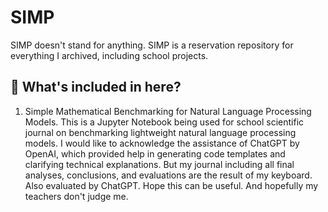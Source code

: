 # SIMP
SIMP doesn't stand for anything. SIMP is a reservation repository for everything I archived, including school projects.

## 📃 What's included in here?
1. Simple Mathematical Benchmarking for Natural Language Processing Models.
   This is a Jupyter Notebook being used for school scientific journal on benchmarking lightweight natural language processing models. I would like to acknowledge the assistance of ChatGPT by OpenAI, which provided help in generating code templates and clarifying technical explanations. But my journal including all final analyses, conclusions, and evaluations are the result of my keyboard. Also evaluated by ChatGPT. Hope this can be useful. And hopefully my teachers don't judge me.
